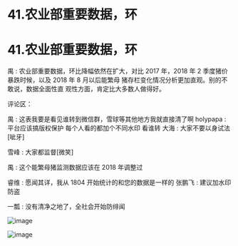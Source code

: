 # 41.农业部重要数据，环

# 41.农业部重要数据，环

禺 : 农业部重要数据，环比降幅依然在扩大，对比 2017 年，2018 年 2 季度猪价暴跌时候，以及 2018 年 8 月以后能繁母 猪存栏变化情况分析更加直观。别的不敢说，数据全面性直 观性方面，肯定比大多数人做得好。

评论区：

禺 : 这表我要是看见谁转到微信群，雪球等其他地方我就直接清了啊 holypapa : 平台应该搞版权保护 每个人看的都加个不同水印 看谁转 大海 : 大家不要以身试法[呲牙]

雪峰 : 大家都监督[微笑]

禺 : 这个能繁母猪监测数据应该在 2018 年调整过

睿维 : 愿闻其详，我从 1804 开始统计的和您的数据是一样的 张鹏飞 : 建议加水印防盗

一瓢 : 没有清净之地了，全社会开始防绯闻

![image](img/Image_062.png)

![image](img/Image_063.png)